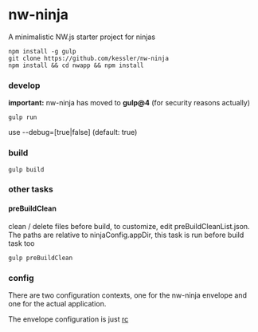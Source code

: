 nw-ninja 
======

A minimalistic NW.js starter project for ninjas

```
npm install -g gulp
git clone https://github.com/kessler/nw-ninja
npm install && cd nwapp && npm install
```

### develop
**important:** nw-ninja has moved to **gulp@4** (for security reasons actually)
```
gulp run
```
use --debug=[true|false] (default: true)

### build
```
gulp build
```

### other tasks

#### preBuildClean
clean / delete files before build, to customize, edit preBuildCleanList.json. The paths are relative to ninjaConfig.appDir, this task is run before build task too
```
gulp preBuildClean
```

### config

There are two configuration contexts, one for the nw-ninja envelope and one for the actual application.

The envelope configuration is just [rc](https://github.com/dominictarr/rc)
